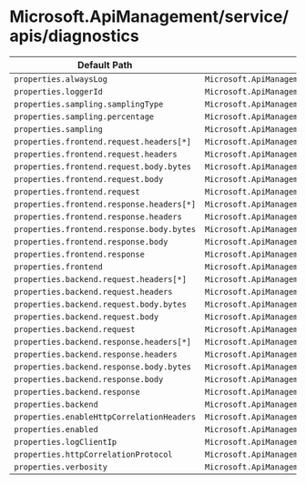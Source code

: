 # Microsoft.ApiManagement/service/apis/diagnostics

| Default Path | Alias |
|---|---|
| `properties.alwaysLog` | `Microsoft.ApiManagement/service/apis/diagnostics/alwaysLog` |
| `properties.loggerId` | `Microsoft.ApiManagement/service/apis/diagnostics/loggerId` |
| `properties.sampling.samplingType` | `Microsoft.ApiManagement/service/apis/diagnostics/sampling.samplingType` |
| `properties.sampling.percentage` | `Microsoft.ApiManagement/service/apis/diagnostics/sampling.percentage` |
| `properties.sampling` | `Microsoft.ApiManagement/service/apis/diagnostics/sampling` |
| `properties.frontend.request.headers[*]` | `Microsoft.ApiManagement/service/apis/diagnostics/frontend.request.headers[*]` |
| `properties.frontend.request.headers` | `Microsoft.ApiManagement/service/apis/diagnostics/frontend.request.headers` |
| `properties.frontend.request.body.bytes` | `Microsoft.ApiManagement/service/apis/diagnostics/frontend.request.body.bytes` |
| `properties.frontend.request.body` | `Microsoft.ApiManagement/service/apis/diagnostics/frontend.request.body` |
| `properties.frontend.request` | `Microsoft.ApiManagement/service/apis/diagnostics/frontend.request` |
| `properties.frontend.response.headers[*]` | `Microsoft.ApiManagement/service/apis/diagnostics/frontend.response.headers[*]` |
| `properties.frontend.response.headers` | `Microsoft.ApiManagement/service/apis/diagnostics/frontend.response.headers` |
| `properties.frontend.response.body.bytes` | `Microsoft.ApiManagement/service/apis/diagnostics/frontend.response.body.bytes` |
| `properties.frontend.response.body` | `Microsoft.ApiManagement/service/apis/diagnostics/frontend.response.body` |
| `properties.frontend.response` | `Microsoft.ApiManagement/service/apis/diagnostics/frontend.response` |
| `properties.frontend` | `Microsoft.ApiManagement/service/apis/diagnostics/frontend` |
| `properties.backend.request.headers[*]` | `Microsoft.ApiManagement/service/apis/diagnostics/backend.request.headers[*]` |
| `properties.backend.request.headers` | `Microsoft.ApiManagement/service/apis/diagnostics/backend.request.headers` |
| `properties.backend.request.body.bytes` | `Microsoft.ApiManagement/service/apis/diagnostics/backend.request.body.bytes` |
| `properties.backend.request.body` | `Microsoft.ApiManagement/service/apis/diagnostics/backend.request.body` |
| `properties.backend.request` | `Microsoft.ApiManagement/service/apis/diagnostics/backend.request` |
| `properties.backend.response.headers[*]` | `Microsoft.ApiManagement/service/apis/diagnostics/backend.response.headers[*]` |
| `properties.backend.response.headers` | `Microsoft.ApiManagement/service/apis/diagnostics/backend.response.headers` |
| `properties.backend.response.body.bytes` | `Microsoft.ApiManagement/service/apis/diagnostics/backend.response.body.bytes` |
| `properties.backend.response.body` | `Microsoft.ApiManagement/service/apis/diagnostics/backend.response.body` |
| `properties.backend.response` | `Microsoft.ApiManagement/service/apis/diagnostics/backend.response` |
| `properties.backend` | `Microsoft.ApiManagement/service/apis/diagnostics/backend` |
| `properties.enableHttpCorrelationHeaders` | `Microsoft.ApiManagement/service/apis/diagnostics/enableHttpCorrelationHeaders` |
| `properties.enabled` | `Microsoft.ApiManagement/service/apis/diagnostics/enabled` |
| `properties.logClientIp` | `Microsoft.ApiManagement/service/apis/diagnostics/logClientIp` |
| `properties.httpCorrelationProtocol` | `Microsoft.ApiManagement/service/apis/diagnostics/httpCorrelationProtocol` |
| `properties.verbosity` | `Microsoft.ApiManagement/service/apis/diagnostics/verbosity` |

